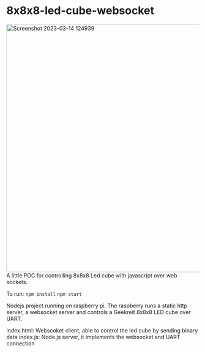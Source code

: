 # 8x8x8-led-cube-websocket
<img width="649" alt="Screenshot 2023-03-14 124939" src="https://user-images.githubusercontent.com/15047501/225006002-2608e5da-5cc4-4992-9f50-d5551537b49a.png">
A little POC for controlling 8x8x8 Led cube with javascript over web sockets.

To run:
 `npm install`
 `npm start`

Nodejs project running on raspberry pi. 
The raspberry runs a static http server, a websocket server and controls a Geekreit 8x8x8 LED cube over UART.

index.html: Webscoket client, able to control the led cube by sending binary data
index.js: Node.js server, it implements the websocket and UART connection
